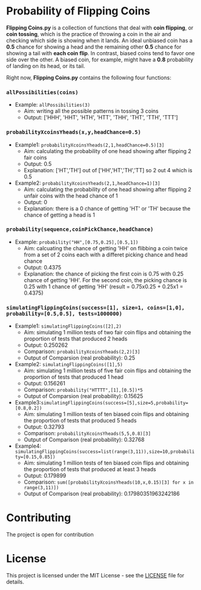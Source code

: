 # Probability of Flipping Coins
**Flipping Coins.py** is a collection of functions that deal with **coin flipping**, or **coin tossing**, which is the practice of throwing a coin in the air and checking which side is showing when it lands. An ideal unbiased coin has a **0.5** chance for showing a head and the remaining other **0.5** chance for showing a tail with **each coin flip**. In contrast, biased coins tend to favor one side over the other. A biased coin, for example, might have a **0.8** probability of landing on its head, or its tail. 


Right now, **Flipping Coins.py** contains the following four functions:

### `allPossibilities(coins)`
   - Example: `allPossibilities(3)`
     - Aim: writing all the possible patterns in tossing 3 coins 
     - Output: ['HHH', 'HHT', 'HTH', 'HTT', 'THH', 'THT', 'TTH', 'TTT']
 
 
### `probabilityXcoinsYheads(x,y,headChance=0.5)`
   - Example1: `probabilityXcoinsYheads(2,1,headChance=0.5)[3]`
     - Aim: calculating the probability of one head showing after flipping 2 fair coins 
     - Output: 0.5 
     - Explanation: ['HT','TH'] out of ['HH','HT','TH','TT] so 2 out 4 which is 0.5
   - Example2: `probabilityXcoinsYheads(2,1,headChance=1)[3]`
     - Aim: calculating the probability of one head showing after flipping 2 unfair coins with the head chance of 1
     - Output: 0
     - Explanation: there is a 0 chance of getting 'HT' or 'TH' because the chance of getting a head is 1
   
   
### `probability(sequence,coinPickChance,headChance)`
   - Example: `probability("HH",[0.75,0.25],[0.5,1])`
      - Aim: calcuating the chance of getting 'HH' on flibbing a coin twice from a set of 2 coins each with a differet picking chance and head chance
      - Output: 0.4375
      - Explanation: the chance of picking the first coin is 0.75 with 0.25 chance of getting 'HH'. For the second coin, the picking chance is 0.25 with 1 chance of getting 'HH' (result = 0.75x0.25 + 0.25x1 = 0.4375)


### `simulatingFlippingCoins(success=[1], size=1, coins=[1,0], probability=[0.5,0.5], tests=1000000)`
   - Example1: `simulatingFlippingCoins([2],2)`
      - Aim: simulating 1 million tests of two fair coin flips and obtaining the proportion of tests that produced 2 heads
      - Output: 0.250262
      - Comparison: `probabilityXcoinsYheads(2,2)[3]`
      - Output of Comparsion (real probability): 0.25
   - Example2: `simulatingFlippingCoins([1],5)`
      - Aim: simulating 1 million tests of five fair coin flips and obtaining the proportion of tests that produced 1 head
      - Output: 0.156261
      - Comparison: `probability("HTTTT",[1],[0.5])*5`
      - Output of Comparsion (real probability): 0.15625
   - Example3:`simulatingFlippingCoins(success=[5],size=5,probability=[0.8,0.2])`
      - Aim: simulating 1 million tests of ten biased coin flips and obtaining the proportion of tests that produced 5 heads
      - Output: 0.32793
      - Comparison: `probabilityXcoinsYheads(5,5,0.8)[3]`
      - Output of Comparison (real probability): 0.32768
   - Example4: 
      `simulatingFlippingCoins(success=list(range(3,11)),size=10,probability=[0.15,0.85])`
      - Aim: simulating 1 million tests of ten biased coin flips and obtaining the proportion of tests that produced at least 3 heads
      - Output: 0.179899
      - Comparison: `sum([probabilityXcoinsYheads(10,x,0.15)[3] for x in range(3,11)])`
      - Output of Comparison (real probability): 0.17980351963242186

# Contributing
The project is open for contribution

# License
This project is licensed under the MIT License - see the [LICENSE](LICENSE) file for details.

